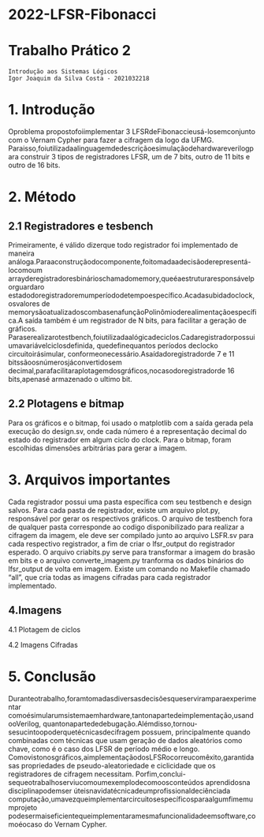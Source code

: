 # 2022-LFSR-Fibonacci

# Trabalho Prático 2

```
Introdução aos Sistemas Lógicos
Igor Joaquim da Silva Costa - 2021032218
```
# 1. Introdução

Oproblema propostofoiimplementar 3 LFSRdeFibonaccieusá-losemconjunto
com o Vernam Cypher para fazer a cifragem da logo da UFMG.
Paraisso,foiutilizadaalinguagemdedescriçãoesimulaçãodehardwareverilogpara
construir 3 tipos de registradores LFSR, um de 7 bits, outro de 11 bits e outro de 16 bits.

# 2. Método

## 2.1 Registradores e tesbench

Primeiramente, é válido dizerque todo registrador foi implementado de maneira
análoga.Paraaconstruçãodocomponente,foitomadaadecisãoderepresentá-locomoum
arrayderegistradoresbinárioschamadomemory,queéaestruturaresponsávelporguardaro
estadodoregistradoremumperíododetempoespecífico.Acadasubidadoclock,osvalores
de memorysãoatualizadoscombasenafunçãoPolinômioderealimentaçãoespecífica.A
saída também é um registrador de N bits, para facilitar a geração de gráficos.
Paraserealizarotestbench,foiutilizadaalógicadeciclos.Cadaregistradorpossui
umavariávelciclosdefinida, quedefinequantos períodos declocko circuitoirásimular,
conformeonecessário.Asaídadoregistradorde 7 e 11 bitssãoosnúmerosjáconvertidosem
decimal,parafacilitaraplotagemdosgráficos,nocasodoregistradorde 16 bits,apenasé
armazenado o ultimo bit.

## 2.2 Plotagens e bitmap

Para os gráficos e o bitmap, foi usado o matplotlib com a saída gerada pela execução
do design.sv, onde cada número é a representação decimal do estado do registrador em algum
ciclo do clock. Para o bitmap, foram escolhidas dimensões arbitrárias para gerar a imagem.


# 3. Arquivos importantes

Cada registrador possui uma pasta específica com seu testbench e design salvos. Para
cada pasta de registrador, existe um arquivo plot.py, responsável por gerar os respectivos
gráficos.
O arquivo de testbench fora de qualquer pasta corresponde ao codigo disponibilizado
para realizar a cifragem da imagem, ele deve ser compilado junto ao arquivo LSFR.sv para
cada respectivo registrador, a fim de criar o lfsr_output do registrador esperado. O arquivo
criabits.py serve para transformar a imagem do brasão em bits e o arquivo
converte_imagem.py tranforma os dados binários do lfsr_output de volta em imagem.
Existe um comando no Makefile chamado “all”, que cria todas as imagens cifradas
para cada registrador implementado.

## 4.Imagens

4.1 Plotagem de ciclos



4.2 Imagens Cifradas


# 5. Conclusão

Duranteotrabalho,foramtomadasdiversasdecisõesqueserviramparaexperimentar
comoésimularumsistemaemhardware,tantonapartedeimplementação,usandooVerilog,
quantonapartededebugação.Alémdisso,tornou-sesucintoopoderquetécnicasdecifragem
possuem, principalmente quando combinadas com técnicas que usam geração de dados
aleatórios como chave, como é o caso dos LFSR de período médio e longo.
Comovistonosgráficos,aimplementaçãodosLFSRocorreucomêxito,garantidasas
propriedades de pseudo-aleatoriedade e ciclicidade que os registradores de cifragem
necessitam.
Porfim,conclui-sequeotrabalhoserviucomoumexemplodecomoosconteúdos
aprendidosna disciplinapodemser úteisnavidatécnicadeumprofissionaldeciênciada
computação,umavezqueimplementarcircuitosespecíficosparaalgumfimemumprojeto
podesermaiseficientequeimplementaramesmafuncionalidadeemsoftware,comoéocaso
do Vernam Cypher.



